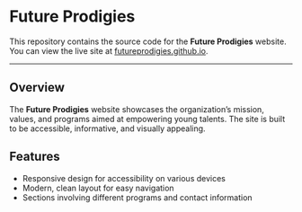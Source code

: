 # Future Prodigies

This repository contains the source code for the **Future Prodigies** website. You can view the live site at [futureprodigies.github.io](https://futureprodigies.github.io).

---

## Overview

The **Future Prodigies** website showcases the organization’s mission, values, and programs aimed at empowering young talents. The site is built to be accessible, informative, and visually appealing.

## Features

- Responsive design for accessibility on various devices
- Modern, clean layout for easy navigation
- Sections involving different programs and contact information
